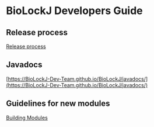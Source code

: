 
# BioLockJ Developers Guide


## Release process

[Release process](../DevNotes-releaseProcess)

## Javadocs                       

[https://BioLockJ-Dev-Team.github.io/BioLockJ/javadocs/](https://BioLockJ-Dev-Team.github.io/BioLockJ/javadocs/)

## Guidelines for new modules

[Building Modules](Building-Modules.md)

